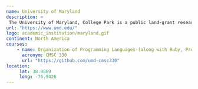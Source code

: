 ```yaml
---
name: University of Maryland 
description: >
 The University of Maryland, College Park is a public land-grant research university in College Park, Maryland.
url: "https://www.umd.edu/"
logo: academic_institution/maryland.gif
continent: North America
courses:
    - name: Organization of Programming Languages-(along with Ruby, Prolog, Java) 
      acronym: CMSC 330
      url: "https://github.com/umd-cmsc330"
location:
     lat: 38.9869
     long: -76.9426
---
```

